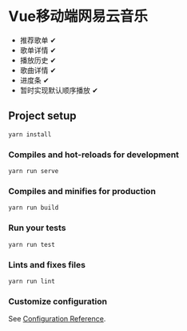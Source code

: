 # Vue移动端网易云音乐

- 推荐歌单 ✔
- 歌单详情 ✔
- 播放历史 ✔
- 歌曲详情 ✔
- 进度条 ✔
- 暂时实现默认顺序播放 ✔

## Project setup
```
yarn install
```

### Compiles and hot-reloads for development
```
yarn run serve
```

### Compiles and minifies for production
```
yarn run build
```

### Run your tests
```
yarn run test
```

### Lints and fixes files
```
yarn run lint
```

### Customize configuration
See [Configuration Reference](https://cli.vuejs.org/config/).
